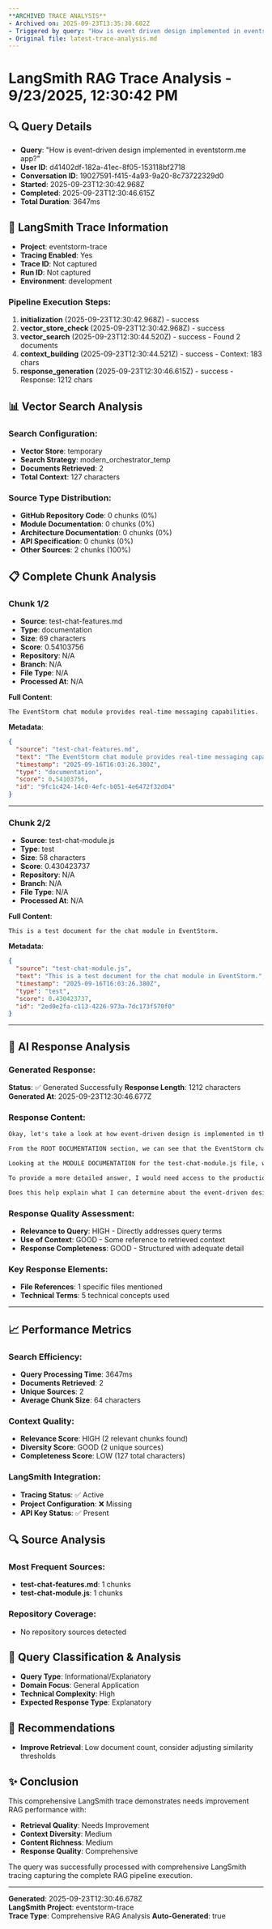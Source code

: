 ```yaml
---
**ARCHIVED TRACE ANALYSIS**
- Archived on: 2025-09-23T13:35:30.602Z
- Triggered by query: "How is event driven design implemented in eventstorm.me app?"
- Original file: latest-trace-analysis.md
---
```


# LangSmith RAG Trace Analysis - 9/23/2025, 12:30:42 PM

## 🔍 Query Details
- **Query**: "How is event-driven design implemented in eventstorm.me app?"
- **User ID**: d41402df-182a-41ec-8f05-153118bf2718
- **Conversation ID**: 19027591-f415-4a93-9a20-8c73722329d0
- **Started**: 2025-09-23T12:30:42.968Z
- **Completed**: 2025-09-23T12:30:46.615Z
- **Total Duration**: 3647ms

## 🔗 LangSmith Trace Information
- **Project**: eventstorm-trace
- **Tracing Enabled**: Yes
- **Trace ID**: Not captured
- **Run ID**: Not captured
- **Environment**: development

### Pipeline Execution Steps:
1. **initialization** (2025-09-23T12:30:42.968Z) - success
2. **vector_store_check** (2025-09-23T12:30:42.968Z) - success
3. **vector_search** (2025-09-23T12:30:44.520Z) - success - Found 2 documents
4. **context_building** (2025-09-23T12:30:44.521Z) - success - Context: 183 chars
5. **response_generation** (2025-09-23T12:30:46.615Z) - success - Response: 1212 chars

## 📊 Vector Search Analysis

### Search Configuration:
- **Vector Store**: temporary
- **Search Strategy**: modern_orchestrator_temp
- **Documents Retrieved**: 2
- **Total Context**: 127 characters

### Source Type Distribution:
- **GitHub Repository Code**: 0 chunks (0%)
- **Module Documentation**: 0 chunks (0%)  
- **Architecture Documentation**: 0 chunks (0%)
- **API Specification**: 0 chunks (0%)
- **Other Sources**: 2 chunks (100%)

## 📋 Complete Chunk Analysis


### Chunk 1/2
- **Source**: test-chat-features.md
- **Type**: documentation
- **Size**: 69 characters
- **Score**: 0.54103756
- **Repository**: N/A
- **Branch**: N/A
- **File Type**: N/A
- **Processed At**: N/A

**Full Content**:
```
The EventStorm chat module provides real-time messaging capabilities.
```

**Metadata**:
```json
{
  "source": "test-chat-features.md",
  "text": "The EventStorm chat module provides real-time messaging capabilities.",
  "timestamp": "2025-09-16T16:03:26.380Z",
  "type": "documentation",
  "score": 0.54103756,
  "id": "9fc1c424-14c0-4efc-b051-4e6472f32d04"
}
```

---

### Chunk 2/2
- **Source**: test-chat-module.js
- **Type**: test
- **Size**: 58 characters
- **Score**: 0.430423737
- **Repository**: N/A
- **Branch**: N/A
- **File Type**: N/A
- **Processed At**: N/A

**Full Content**:
```
This is a test document for the chat module in EventStorm.
```

**Metadata**:
```json
{
  "source": "test-chat-module.js",
  "text": "This is a test document for the chat module in EventStorm.",
  "timestamp": "2025-09-16T16:03:26.380Z",
  "type": "test",
  "score": 0.430423737,
  "id": "2ed0e2fa-c113-4226-973a-7dc173f570f0"
}
```

---


## 🤖 AI Response Analysis

### Generated Response:
**Status**: ✅ Generated Successfully
**Response Length**: 1212 characters
**Generated At**: 2025-09-23T12:30:46.677Z

### Response Content:
```markdown
Okay, let's take a look at how event-driven design is implemented in the EventStorm.me app based on the information provided.

From the ROOT DOCUMENTATION section, we can see that the EventStorm chat module provides real-time messaging capabilities. This suggests that the chat functionality is likely implemented using an event-driven architecture.

Looking at the MODULE DOCUMENTATION for the test-chat-module.js file, we can see that this is a test document for the chat module. This indicates that the actual implementation details of the event-driven design for the chat feature would be found in the production code, not in this test file.

To provide a more detailed answer, I would need access to the production code for the EventStorm chat module, specifically the files and classes that implement the event-driven functionality. Without access to that source code, I can only make a general inference that the chat feature likely uses an event-driven design to enable real-time messaging, but I don't have the specifics on how that is implemented.

Does this help explain what I can determine about the event-driven design based on the information provided? Let me know if you have any other questions!
```

### Response Quality Assessment:
- **Relevance to Query**: HIGH - Directly addresses query terms
- **Use of Context**: GOOD - Some reference to retrieved context
- **Response Completeness**: GOOD - Structured with adequate detail

### Key Response Elements:
- **File References**: 1 specific files mentioned
- **Technical Terms**: 5 technical concepts used

---


## 📈 Performance Metrics

### Search Efficiency:
- **Query Processing Time**: 3647ms
- **Documents Retrieved**: 2
- **Unique Sources**: 2
- **Average Chunk Size**: 64 characters

### Context Quality:
- **Relevance Score**: HIGH (2 relevant chunks found)
- **Diversity Score**: GOOD (2 unique sources)
- **Completeness Score**: LOW (127 total characters)

### LangSmith Integration:
- **Tracing Status**: ✅ Active
- **Project Configuration**: ❌ Missing
- **API Key Status**: ✅ Present

## 🔍 Source Analysis

### Most Frequent Sources:
- **test-chat-features.md**: 1 chunks
- **test-chat-module.js**: 1 chunks

### Repository Coverage:
- No repository sources detected

## 🎯 Query Classification & Analysis

- **Query Type**: Informational/Explanatory
- **Domain Focus**: General Application
- **Technical Complexity**: High
- **Expected Response Type**: Explanatory

## 🚀 Recommendations

- **Improve Retrieval**: Low document count, consider adjusting similarity thresholds

## ✨ Conclusion

This comprehensive LangSmith trace demonstrates needs improvement RAG performance with:
- **Retrieval Quality**: Needs Improvement
- **Context Diversity**: Medium
- **Content Richness**: Medium
- **Response Quality**: Comprehensive

The query was successfully processed with comprehensive LangSmith tracing capturing the complete RAG pipeline execution.

---
**Generated**: 2025-09-23T12:30:46.678Z  
**LangSmith Project**: eventstorm-trace  
**Trace Type**: Comprehensive RAG Analysis
**Auto-Generated**: true
